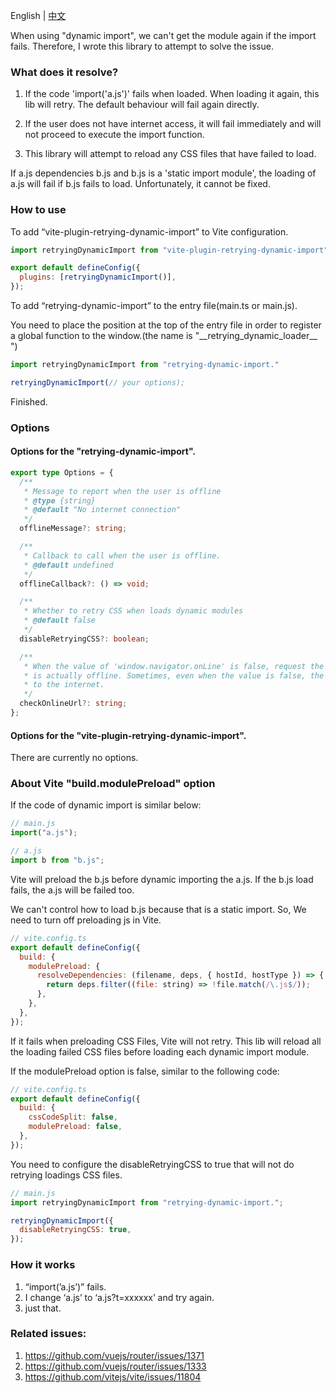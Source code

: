 English | [中文](https://github.com/cj0x39e/retrying-dynamic-import/blob/main/README.zh-CN.md)

When using "dynamic import", we can't get the module again if the import fails. Therefore, I wrote this library to attempt to solve the issue.

### What does it resolve?

1. If the code 'import('a.js')' fails when loaded. When loading it again, this lib will retry. The default behaviour will fail again directly.

2. If the user does not have internet access, it will fail immediately and will not proceed to execute the import function.

3. This library will attempt to reload any CSS files that have failed to load.

If a.js dependencies b.js and b.js is a 'static import module', the loading of a.js will fail if b.js fails to load. Unfortunately, it cannot be fixed.

### How to use

To add “vite-plugin-retrying-dynamic-import” to Vite configuration.

```js
import retryingDynamicImport from "vite-plugin-retrying-dynamic-import";

export default defineConfig({
  plugins: [retryingDynamicImport()],
});
```

To add “retrying-dynamic-import” to the entry file(main.ts or main.js).

You need to place the position at the top of the entry file in order to register a global function to the window.(the name is "\_\_retrying_dynamic_loader\_\_ ")

```js
import retryingDynamicImport from "retrying-dynamic-import."

retryingDynamicImport(// your options);
```

Finished.

### Options

#### Options for the "retrying-dynamic-import".

```ts
export type Options = {
  /**
   * Message to report when the user is offline
   * @type {string}
   * @default "No internet connection"
   */
  offlineMessage?: string;

  /**
   * Callback to call when the user is offline.
   * @default undefined
   */
  offlineCallback?: () => void;

  /**
   * Whether to retry CSS when loads dynamic modules
   * @default false
   */
  disableRetryingCSS?: boolean;

  /**
   * When the value of 'window.navigator.onLine' is false, request the URL to detect if the network
   * is actually offline. Sometimes, even when the value is false, the browser can still connect
   * to the internet.
   */
  checkOnlineUrl?: string;
};
```

#### Options for the "vite-plugin-retrying-dynamic-import".

There are currently no options.

### About Vite "build.modulePreload" option

If the code of dynamic import is similar below:

```js
// main.js
import("a.js");

// a.js
import b from "b.js";
```

Vite will preload the b.js before dynamic importing the a.js. If the b.js load fails, the a.js will be failed too.

We can't control how to load b.js because that is a static import. So, We need to turn off preloading js in Vite.

```js
// vite.config.ts
export default defineConfig({
  build: {
    modulePreload: {
      resolveDependencies: (filename, deps, { hostId, hostType }) => {
        return deps.filter((file: string) => !file.match(/\.js$/));
      },
    },
  },
});
```

If it fails when preloading CSS Files, Vite will not retry. This lib will reload all the loading failed CSS files before loading each dynamic import module.

If the modulePreload option is false, similar to the following code:

```js
// vite.config.ts
export default defineConfig({
  build: {
    cssCodeSplit: false,
    modulePreload: false,
  },
});
```

You need to configure the disableRetryingCSS to true that will not do retrying loadings CSS files.

```js
// main.js
import retryingDynamicImport from "retrying-dynamic-import.";

retryingDynamicImport({
  disableRetryingCSS: true,
});
```

### How it works

1. “import(’a.js’)” fails.
2. I change ‘a.js’ to ‘a.js?t=xxxxxx’ and try again.
3. just that.

### Related issues:

1. https://github.com/vuejs/router/issues/1371
2. https://github.com/vuejs/router/issues/1333
3. https://github.com/vitejs/vite/issues/11804

